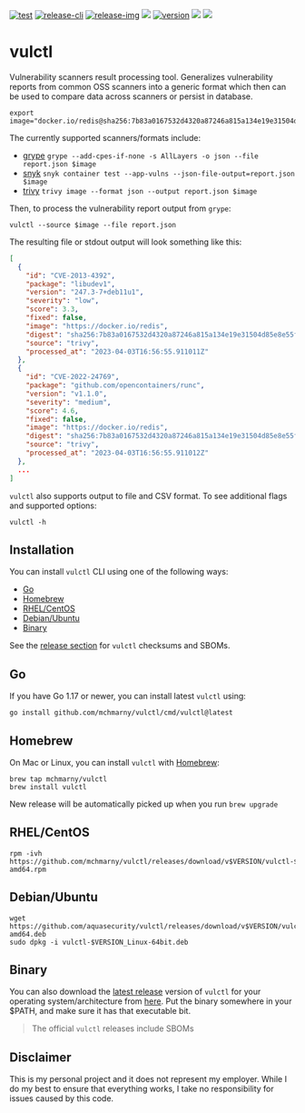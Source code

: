 [![test](https://github.com/mchmarny/vulctl/actions/workflows/on-push.yaml/badge.svg?branch=main)](https://github.com/mchmarny/vulctl/actions/workflows/on-push.yaml)
[![release-cli](https://github.com/mchmarny/vulctl/actions/workflows/on-tag-cli.yaml/badge.svg?branch=main)](https://github.com/mchmarny/vulctl/actions/workflows/on-tag-cli.yaml)
[![release-img](https://github.com/mchmarny/vulctl/actions/workflows/on-tag-img.yaml/badge.svg?branch=main)](https://github.com/mchmarny/vulctl/actions/workflows/on-tag-img.yaml)
[![](https://codecov.io/gh/mchmarny/vulctl/branch/main/graph/badge.svg?token=9HLYDZZADN)](https://codecov.io/gh/mchmarny/vulctl)
[![version](https://img.shields.io/github/release/mchmarny/vulctl.svg?label=version)](https://github.com/mchmarny/vulctl/releases/latest)
[![](https://img.shields.io/github/go-mod/go-version/mchmarny/vulctl.svg?label=go)](https://github.com/mchmarny/vulctl)
[![](https://goreportcard.com/badge/github.com/mchmarny/vulctl)](https://goreportcard.com/report/github.com/mchmarny/vulctl)

# vulctl

Vulnerability scanners result processing tool. Generalizes vulnerability reports from common OSS scanners into a generic format which then can be used to compare data across scanners or persist in database. 

```shell
export image="docker.io/redis@sha256:7b83a0167532d4320a87246a815a134e19e31504d85e8e55f0bb5bb9edf70448"
```

The currently supported scanners/formats include:

* [grype](https://github.com/anchore/grype) `grype --add-cpes-if-none -s AllLayers -o json --file report.json $image`
* [snyk](https://github.com/snyk/cli) `snyk container test --app-vulns --json-file-output=report.json $image`
* [trivy](https://github.com/aquasecurity/trivy) `trivy image --format json --output report.json $image`

Then, to process the vulnerability report output from `grype`:

```shell
vulctl --source $image --file report.json
```

The resulting file or stdout output will look something like this:

```json
[
  {
    "id": "CVE-2013-4392",
    "package": "libudev1",
    "version": "247.3-7+deb11u1",
    "severity": "low",
    "score": 3.3,
    "fixed": false,
    "image": "https://docker.io/redis",
    "digest": "sha256:7b83a0167532d4320a87246a815a134e19e31504d85e8e55f0bb5bb9edf70448",
    "source": "trivy",
    "processed_at": "2023-04-03T16:56:55.911011Z"
  },
  {
    "id": "CVE-2022-24769",
    "package": "github.com/opencontainers/runc",
    "version": "v1.1.0",
    "severity": "medium",
    "score": 4.6,
    "fixed": false,
    "image": "https://docker.io/redis",
    "digest": "sha256:7b83a0167532d4320a87246a815a134e19e31504d85e8e55f0bb5bb9edf70448",
    "source": "trivy",
    "processed_at": "2023-04-03T16:56:55.911012Z"
  },
  ...
]
```

`vulctl` also supports output to file and CSV format. To see additional flags and supported options:

```shell
vulctl -h
```

## Installation 

You can install `vulctl` CLI using one of the following ways:

* [Go](#go)
* [Homebrew](#homebrew)
* [RHEL/CentOS](#rhelcentos)
* [Debian/Ubuntu](#debianubuntu)
* [Binary](#binary)

See the [release section](https://github.com/mchmarny/vulctl/releases/latest) for `vulctl` checksums and SBOMs.

## Go

If you have Go 1.17 or newer, you can install latest `vulctl` using:

```shell
go install github.com/mchmarny/vulctl/cmd/vulctl@latest
```

## Homebrew

On Mac or Linux, you can install `vulctl` with [Homebrew](https://brew.sh/):

```shell
brew tap mchmarny/vulctl
brew install vulctl
```

New release will be automatically picked up when you run `brew upgrade`

## RHEL/CentOS

```shell
rpm -ivh https://github.com/mchmarny/vulctl/releases/download/v$VERSION/vulctl-$VERSION_Linux-amd64.rpm
```

## Debian/Ubuntu

```shell
wget https://github.com/aquasecurity/vulctl/releases/download/v$VERSION/vulctl-$VERSION_Linux-amd64.deb
sudo dpkg -i vulctl-$VERSION_Linux-64bit.deb
```

## Binary 

You can also download the [latest release](https://github.com/mchmarny/vulctl/releases/latest) version of `vulctl` for your operating system/architecture from [here](https://github.com/mchmarny/vulctl/releases/latest). Put the binary somewhere in your $PATH, and make sure it has that executable bit.

> The official `vulctl` releases include SBOMs

## Disclaimer

This is my personal project and it does not represent my employer. While I do my best to ensure that everything works, I take no responsibility for issues caused by this code.
